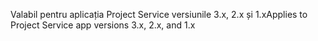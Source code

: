 <span data-ttu-id="23119-101">Valabil pentru aplicația Project Service versiunile 3.x, 2.x și 1.x</span><span class="sxs-lookup"><span data-stu-id="23119-101">Applies to Project Service app versions 3.x, 2.x, and 1.x</span></span>
